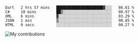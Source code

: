 <!--START_SECTION:waka-->

```text
Dart   2 hrs 57 mins   █████████████████████▓░░░   86.61 %
C#     18 mins         ██▒░░░░░░░░░░░░░░░░░░░░░░   08.97 %
XML    6 mins          ▓░░░░░░░░░░░░░░░░░░░░░░░░   03.29 %
JSON   1 min           ▒░░░░░░░░░░░░░░░░░░░░░░░░   00.85 %
HTML   0 secs          ░░░░░░░░░░░░░░░░░░░░░░░░░   00.27 %
```

<!--END_SECTION:waka-->
<img src="https://github-readme-streak-stats.herokuapp.com/?user=pahas&theme=white" alt="My contributions" />
